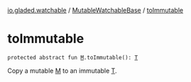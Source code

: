 [io.gladed.watchable](../index.md) / [MutableWatchableBase](index.md) / [toImmutable](./to-immutable.md)

# toImmutable

`protected abstract fun `[`M`](index.md#M)`.toImmutable(): `[`T`](index.md#T)

Copy a mutable [M](index.md#M) to an immutable [T](index.md#T).


